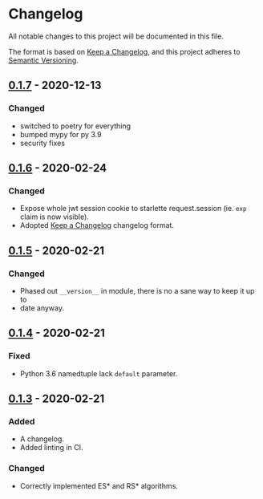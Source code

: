 # Changelog

All notable changes to this project will be documented in this file.

The format is based on [Keep a Changelog](https://keepachangelog.com/en/1.0.0/),
and this project adheres to [Semantic Versioning](https://semver.org/spec/v2.0.0.html).

## [0.1.7] - 2020-12-13

### Changed

- switched to poetry for everything
- bumped mypy for py 3.9
- security fixes

## [0.1.6] - 2020-02-24

### Changed

- Expose whole jwt session cookie to starlette request.session (ie. `exp` claim is now visible).
- Adopted [Keep a Changelog](http://keepachangelog.com/) changelog format.

## [0.1.5] - 2020-02-21

### Changed

- Phased out `__version__` in module, there is no a sane way to keep it up to
- date anyway.

## [0.1.4] - 2020-02-21

### Fixed

- Python 3.6 namedtuple lack `default` parameter.

## [0.1.3] - 2020-02-21

### Added

- A changelog.
- Added linting in CI.

### Changed

- Correctly implemented ES* and RS* algorithms.

[Unreleased]: https://github.com/aogier/starlette-authlib/compare/v0.1.7...HEAD
[0.1.7]: https://github.com/aogier/starlette-authlib/compare/v0.1.6...v0.1.7
[0.1.6]: https://github.com/aogier/starlette-authlib/compare/v0.1.5...v0.1.6
[0.1.5]: https://github.com/aogier/starlette-authlib/compare/v0.1.4...v0.1.5
[0.1.4]: https://github.com/aogier/starlette-authlib/compare/v0.1.3...v0.1.4
[0.1.3]: https://github.com/aogier/starlette-authlib/releases/tag/v0.1.3

[//]: # (C3-2-DKAC:GGH:Raogier/starlette-authlib:Tv{t})
